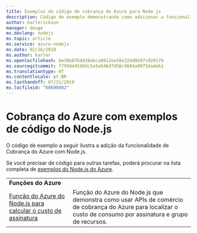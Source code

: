 ```yaml
---
title: Exemplos de código de cobrança do Azure para Node.js
description: Código de exemplo demonstrando como adicionar a funcionalidade de Cobrança do Azure com o Node.js.
author: karlerickson
manager: douge
ms.devlang: nodejs
ms.topic: article
ms.service: azure-nodejs
ms.date: 02/26/2018
ms.author: karler
ms.openlocfilehash: be30b87b4430abca0812ee58e324d0b97c020170
ms.sourcegitcommit: f799dd4590dc5a5e646d7d50c9604a9975dadeb1
ms.translationtype: HT
ms.contentlocale: pt-BR
ms.lasthandoff: 07/31/2019
ms.locfileid: "68690982"
---
```

# <a name="azure-billing-with-nodejs-code-samples"></a>Cobrança do Azure com exemplos de código do Node.js

O código de exemplo a seguir ilustra a adição da funcionalidade de Cobrança do Azure com Node.js.

Se você precisar de código para outras tarefas, poderá procurar na lista completa de [exemplos do Node.js do Azure](https://azure.microsoft.com/resources/samples/?term=nodejs).

| | |
|---|---|
| **Funções do Azure** ||
| [Função do Azure do Node.js para calcular o custo de assinatura](https://azure.microsoft.com/resources/samples/consumption-cost-node/) | Função do Azure do Node.js que demonstra como usar APIs de comércio de cobrança do Azure para localizar o custo de consumo por assinatura e grupo de recursos. |
